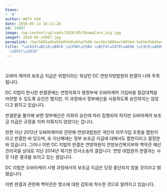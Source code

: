 ```yaml
---
Views:
- '9'
author: WKTV USA
date: 2016-05-13 16:11:28
id: 24987
image: /wp-content/uploads/2016/05/ObamaCare_big.jpg
imagef: 2016-05-24987.jpg
permalink: /%ec%98%a4%eb%b0%94%eb%a7%88-%ec%bc%80%ec%96%b4-%eb%b3%b4%ec%a1%b0%ea%b8%88-%ec%a7%80%ea%b8%89-%ec%9c%84%ed%97%8c/
title: "\uC624\uBC14\uB9C8 \uCF00\uC5B4 \uBCF4\uC870\uAE08 \uC9C0\uAE09 \u2018\uC704\
  \uD5CC\u2019"
---
```


&nbsp;

오바마 케어의 보조금 지급은 위법이라는 워싱턴 DC 연방지방법원의 판결이 나와 주목됩니다.

DC 지법이 판시한 판결문에는 연방의회가 행정부에 오바마케어 가입비용 절감대책을 마련할 수 있도록 승인은 했지만, 이 과정에서 정부예산을 사용하도록 승인하지는 않았다고 밝히고 있습니다.

판결문을 풀이해 보면 정부예산은 의회의 승인에 따라 집행되야 하지만 오바마케어 보조금 지급은 규정을 지켜 이뤄지지 않았다는 겁니다.

한편 지난 2012년 오바마케어와 관련해 연방대법원은 개인의 의무가입 조항을 합헌이라고 판결한 바 있으며, 또 지난해에는 정부 보조금 지급에 대해서도 합헌이라고 결정한 바 있습니다. 그러나 이번 DC 지법의 판결은 연방하원이 연방보건복지부와 백악관 예산관리국을 상대로 지난 2014년 제기한 민사소송의 결괍니다. 연방 대법원의 판결과는 사뭇 다른 결과를 보이고 있는 셈입니다.

DC 지법은 오바마케어 시행 과정에서의 보조금 지급은 당장 중단되지 않을 것이라고 밝혔습니다.

이번 판결과 관련해 백악관은 항소에 대한 검토에 착수한 것으로 알려지고 있습니다.

&nbsp;